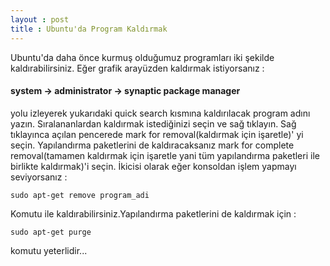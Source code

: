 ```yaml
---
layout : post
title : Ubuntu'da Program Kaldırmak
---
```


Ubuntu'da daha önce kurmuş olduğumuz programları  iki şekilde kaldırabilirsiniz.
Eğer grafik arayüzden kaldırmak istiyorsanız :

#### system -> administrator -> synaptic package manager

yolu izleyerek yukarıdaki quick search kısmına kaldırılacak program adını yazın.
Sıralananlardan kaldırmak istediğinizi seçin ve sağ tıklayın. Sağ tıklayınca
açılan pencerede mark for removal(kaldırmak için işaretle)' yi
seçin. Yapılandırma
paketlerini de  kaldıracaksanız mark for complete removal(tamamen kaldırmak için
işaretle yani tüm yapılandırma paketleri ile birlikte kaldırmak)'i seçin.
İkicisi olarak eğer konsoldan işlem yapmayı seviyorsanız :

	sudo apt-get remove program_adi

Komutu ile kaldırabilirsiniz.Yapılandırma paketlerini de kaldırmak için :

	sudo apt-get purge

komutu yeterlidir...

